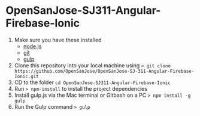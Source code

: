 # OpenSanJose-SJ311-Angular-Firebase-Ionic

1. Make sure you have these installed
	- [node.js](http://nodejs.org/)
	- [git](http://git-scm.com/)
	- [gulp](http://gulpjs.com/)
2. Clone this repository into your local machine using `> git clone https://github.com/OpenSanJose/OpenSanJose-SJ-311-Angular-Firebase-Ionic.git`
3. CD to the folder `cd OpenSanJose-SJ311-Angular-Firebase-Ionic`
4. Run `> npm-install` to install the project dependencies
5. Install gulp.js via the Mac terminal or Gitbash on a PC `> npm install -g gulp`
5. Run the Gulp command `> gulp`
